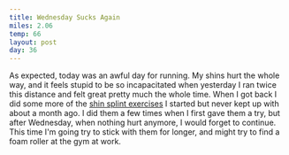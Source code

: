 ```yaml
---
title: Wednesday Sucks Again
miles: 2.06
temp: 66
layout: post
day: 36
---
```

As expected, today was an awful day for running. My shins hurt the whole way, and it feels stupid to be so incapacitated when yesterday I ran twice this distance and felt great pretty much the whole time. When I got back I did some more of the [shin splint exercises](http://gizmodo.com/5902699/banish-shin-splints-forever-with-one-magical-exercise) I started but never kept up with about a month ago. I did them a few times when I first gave them a try, but after Wednesday, when nothing hurt anymore, I would forget to continue. This time I'm going try to stick with them for longer, and might try to find a foam roller at the gym at work.